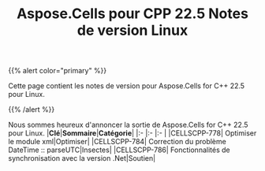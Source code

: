 ﻿---
title: Aspose.Cells pour CPP 22.5 Notes de version Linux
type: docs
weight: 8
url: /fr/cpp/aspose-cells-for-cpp-22-5-release-notes-linux/
---
{{% alert color="primary" %}}

Cette page contient les notes de version pour Aspose.Cells for C++ 22.5 pour Linux.

{{% /alert %}}

Nous sommes heureux d'annoncer la sortie de Aspose.Cells for C++ 22.5 pour Linux.
|**Clé**|**Sommaire**|**Catégorie**|
|:- |:- |:- |
|CELLSCPP-778| Optimiser le module xml|Optimiser|
|CELLSCPP-784| Correction du problème DateTime :: parseUTC|Insectes|
|CELLSCPP-786| Fonctionnalités de synchronisation avec la version .Net|Soutien|
